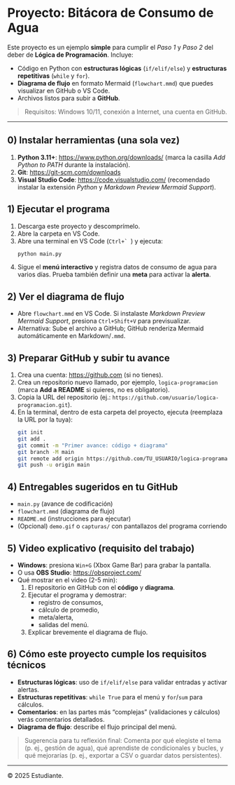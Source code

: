# Proyecto: Bitácora de Consumo de Agua

Este proyecto es un ejemplo **simple** para cumplir el *Paso 1* y *Paso 2* del deber de **Lógica de Programación**. Incluye:
- Código en Python con **estructuras lógicas** (`if/elif/else`) y **estructuras repetitivas** (`while` y `for`).
- **Diagrama de flujo** en formato Mermaid (`flowchart.mmd`) que puedes visualizar en GitHub o VS Code.
- Archivos listos para subir a **GitHub**.

> Requisitos: Windows 10/11, conexión a Internet, una cuenta en GitHub.

---

## 0) Instalar herramientas (una sola vez)
1. **Python 3.11+**: https://www.python.org/downloads/ (marca la casilla *Add Python to PATH* durante la instalación).
2. **Git**: https://git-scm.com/downloads
3. **Visual Studio Code**: https://code.visualstudio.com/ (recomendado instalar la extensión *Python* y *Markdown Preview Mermaid Support*).

## 1) Ejecutar el programa
1. Descarga este proyecto y descomprímelo.
2. Abre la carpeta en VS Code.
3. Abre una terminal en VS Code (``Ctrl+` ``) y ejecuta:
   ```bash
   python main.py
   ```
4. Sigue el **menú interactivo** y registra datos de consumo de agua para varios días. Prueba también definir una **meta** para activar la **alerta**.

## 2) Ver el **diagrama de flujo**
- Abre `flowchart.mmd` en VS Code. Si instalaste *Markdown Preview Mermaid Support*, presiona `Ctrl+Shift+V` para previsualizar.
- Alternativa: Sube el archivo a GitHub; GitHub renderiza Mermaid automáticamente en Markdown/`.mmd`.

## 3) Preparar **GitHub** y subir tu avance
1. Crea una cuenta: https://github.com (si no tienes).
2. Crea un repositorio nuevo llamado, por ejemplo, `logica-programacion` (marca **Add a README** si quieres, no es obligatorio).
3. Copia la URL del repositorio (ej.: `https://github.com/usuario/logica-programacion.git`).
4. En la terminal, dentro de esta carpeta del proyecto, ejecuta (reemplaza la URL por la tuya):
   ```bash
   git init
   git add .
   git commit -m "Primer avance: código + diagrama"
   git branch -M main
   git remote add origin https://github.com/TU_USUARIO/logica-programacion.git
   git push -u origin main
   ```

## 4) Entregables sugeridos en tu GitHub
- `main.py` (avance de codificación)
- `flowchart.mmd` (diagrama de flujo)
- `README.md` (instrucciones para ejecutar)
- (Opcional) `demo.gif` o `capturas/` con pantallazos del programa corriendo

## 5) Video explicativo (requisito del trabajo)
- **Windows**: presiona `Win+G` (Xbox Game Bar) para grabar la pantalla.
- O usa **OBS Studio**: https://obsproject.com/
- Qué mostrar en el video (2-5 min):
  1. El repositorio en GitHub con el **código** y **diagrama**.
  2. Ejecutar el programa y demostrar:
     - registro de consumos,
     - cálculo de promedio,
     - meta/alerta,
     - salidas del menú.
  3. Explicar brevemente el diagrama de flujo.

## 6) Cómo este proyecto cumple los requisitos técnicos
- **Estructuras lógicas**: uso de `if/elif/else` para validar entradas y activar alertas.
- **Estructuras repetitivas**: `while True` para el menú y `for`/`sum` para cálculos.
- **Comentarios**: en las partes más “complejas” (validaciones y cálculos) verás comentarios detallados.
- **Diagrama de flujo**: describe el flujo principal del menú.

> Sugerencia para tu reflexión final: Comenta por qué elegiste el tema (p. ej., gestión de agua), qué aprendiste de condicionales y bucles, y qué mejorarías (p. ej., exportar a CSV o guardar datos persistentes).

---

© 2025 Estudiante.
